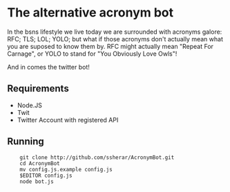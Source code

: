 # The alternative acronym bot

In the bsns lifestyle we live today we are surrounded with acronyms galore: RFC; TLS; LOL; YOLO; but what if those acronyms don't actually mean what you are suposed to know them by. RFC might actually mean "Repeat For Carnage", or YOLO to stand for "You Obviously Love Owls"!

And in comes the twitter bot!

## Requirements

* Node.JS
* Twit
* Twitter Account with registered API

## Running

``` 
    git clone http://github.com/ssherar/AcronymBot.git
    cd AcronymBot
    mv config.js.example config.js
    $EDITOR config.js
    node bot.js
```
